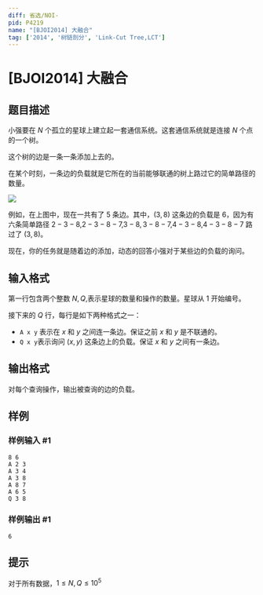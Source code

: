 ```yaml
---
diff: 省选/NOI-
pid: P4219
name: "[BJOI2014] 大融合"
tag: ['2014', '树链剖分', 'Link-Cut Tree,LCT']
---
```

# [BJOI2014] 大融合
## 题目描述

小强要在 $N$ 个孤立的星球上建立起一套通信系统。这套通信系统就是连接 $N$ 个点的一个树。

这个树的边是一条一条添加上去的。

在某个时刻，一条边的负载就是它所在的当前能够联通的树上路过它的简单路径的数量。

![](https://cdn.luogu.com.cn/upload/pic/13969.png)

例如，在上图中，现在一共有了 $5$ 条边。其中，$(3,8)$ 这条边的负载是 $6$，因为有六条简单路径 $2-3-8$,$2-3-8-7$,$3-8,3-8-7$,$4-3-8$,$4-3-8-7$ 路过了 $(3,8)$。

现在，你的任务就是随着边的添加，动态的回答小强对于某些边的负载的询问。
## 输入格式

第一行包含两个整数  $N, Q$,表示星球的数量和操作的数量。星球从 $1$ 开始编号。

接下来的 $Q$  行，每行是如下两种格式之一：

 - ```A x y``` 表示在 $x$ 和 $y$ 之间连一条边。保证之前 $x$ 和 $y$ 是不联通的。
 - ```Q x y```表示询问 $(x,y)$ 这条边上的负载。保证 $x$ 和 $y$ 之间有一条边。
## 输出格式

对每个查询操作，输出被查询的边的负载。
## 样例

### 样例输入 #1
```
8 6
A 2 3
A 3 4
A 3 8
A 8 7
A 6 5
Q 3 8
```
### 样例输出 #1
```
6
```
## 提示

对于所有数据，$1≤N,Q≤10^5$
